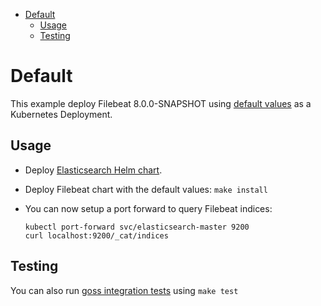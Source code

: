 <!-- START doctoc generated TOC please keep comment here to allow auto update -->
<!-- DON'T EDIT THIS SECTION, INSTEAD RE-RUN doctoc TO UPDATE -->


- [Default](#default)
  - [Usage](#usage)
  - [Testing](#testing)

<!-- END doctoc generated TOC please keep comment here to allow auto update -->

# Default

This example deploy Filebeat 8.0.0-SNAPSHOT using [default values][] as a Kubernetes Deployment.


## Usage

* Deploy [Elasticsearch Helm chart][].

* Deploy Filebeat chart with the default values: `make install`

* You can now setup a port forward to query Filebeat indices:

  ```
  kubectl port-forward svc/elasticsearch-master 9200
  curl localhost:9200/_cat/indices
  ```


## Testing

You can also run [goss integration tests][] using `make test`


[elasticsearch helm chart]: https://github.com/elastic/helm-charts/tree/master/elasticsearch/examples/default/
[goss integration tests]: https://github.com/elastic/helm-charts/tree/master/filebeat/examples/deployment/test/goss.yaml
[default values]: https://github.com/elastic/helm-charts/tree/master/filebeat/values.yaml
